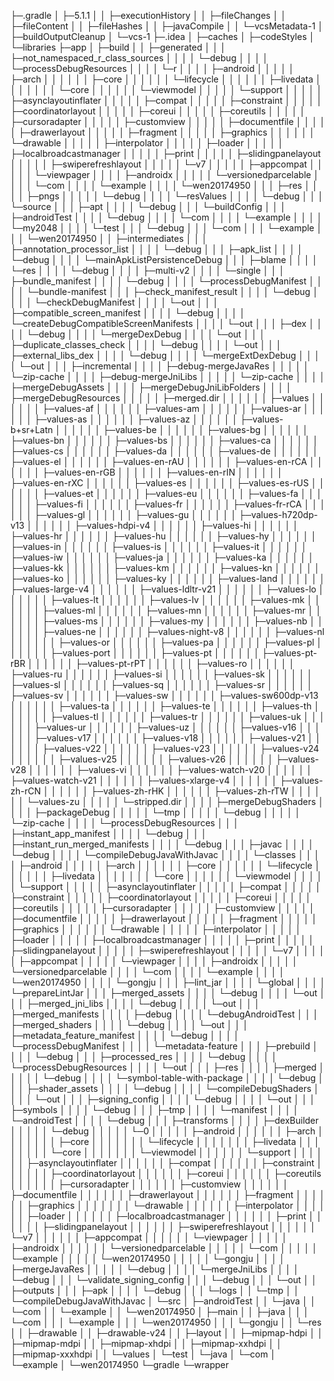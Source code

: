 ├─.gradle
│  ├─5.1.1
│  │  ├─executionHistory
│  │  ├─fileChanges
│  │  ├─fileContent
│  │  ├─fileHashes
│  │  ├─javaCompile
│  │  └─vcsMetadata-1
│  ├─buildOutputCleanup
│  └─vcs-1
├─.idea
│  ├─caches
│  ├─codeStyles
│  └─libraries
├─app
│  ├─build
│  │  ├─generated
│  │  │  ├─not_namespaced_r_class_sources
│  │  │  │  └─debug
│  │  │  │      └─processDebugResources
│  │  │  │          └─r
│  │  │  │              ├─android
│  │  │  │              │  ├─arch
│  │  │  │              │  │  ├─core
│  │  │  │              │  │  └─lifecycle
│  │  │  │              │  │      ├─livedata
│  │  │  │              │  │      │  └─core
│  │  │  │              │  │      └─viewmodel
│  │  │  │              │  └─support
│  │  │  │              │      ├─asynclayoutinflater
│  │  │  │              │      ├─compat
│  │  │  │              │      ├─constraint
│  │  │  │              │      ├─coordinatorlayout
│  │  │  │              │      ├─coreui
│  │  │  │              │      ├─coreutils
│  │  │  │              │      ├─cursoradapter
│  │  │  │              │      ├─customview
│  │  │  │              │      ├─documentfile
│  │  │  │              │      ├─drawerlayout
│  │  │  │              │      ├─fragment
│  │  │  │              │      ├─graphics
│  │  │  │              │      │  └─drawable
│  │  │  │              │      ├─interpolator
│  │  │  │              │      ├─loader
│  │  │  │              │      ├─localbroadcastmanager
│  │  │  │              │      ├─print
│  │  │  │              │      ├─slidingpanelayout
│  │  │  │              │      ├─swiperefreshlayout
│  │  │  │              │      └─v7
│  │  │  │              │          ├─appcompat
│  │  │  │              │          └─viewpager
│  │  │  │              ├─androidx
│  │  │  │              │  └─versionedparcelable
│  │  │  │              └─com
│  │  │  │                  └─example
│  │  │  │                      └─wen20174950
│  │  │  ├─res
│  │  │  │  ├─pngs
│  │  │  │  │  └─debug
│  │  │  │  └─resValues
│  │  │  │      └─debug
│  │  │  └─source
│  │  │      ├─apt
│  │  │      │  └─debug
│  │  │      └─buildConfig
│  │  │          ├─androidTest
│  │  │          │  └─debug
│  │  │          │      └─com
│  │  │          │          └─example
│  │  │          │              └─my2048
│  │  │          │                  └─test
│  │  │          └─debug
│  │  │              └─com
│  │  │                  └─example
│  │  │                      └─wen20174950
│  │  ├─intermediates
│  │  │  ├─annotation_processor_list
│  │  │  │  └─debug
│  │  │  ├─apk_list
│  │  │  │  └─debug
│  │  │  │      └─mainApkListPersistenceDebug
│  │  │  ├─blame
│  │  │  │  └─res
│  │  │  │      └─debug
│  │  │  │          ├─multi-v2
│  │  │  │          └─single
│  │  │  ├─bundle_manifest
│  │  │  │  └─debug
│  │  │  │      └─processDebugManifest
│  │  │  │          └─bundle-manifest
│  │  │  ├─check_manifest_result
│  │  │  │  └─debug
│  │  │  │      └─checkDebugManifest
│  │  │  │          └─out
│  │  │  ├─compatible_screen_manifest
│  │  │  │  └─debug
│  │  │  │      └─createDebugCompatibleScreenManifests
│  │  │  │          └─out
│  │  │  ├─dex
│  │  │  │  └─debug
│  │  │  │      └─mergeDexDebug
│  │  │  │          └─out
│  │  │  ├─duplicate_classes_check
│  │  │  │  └─debug
│  │  │  │      └─out
│  │  │  ├─external_libs_dex
│  │  │  │  └─debug
│  │  │  │      └─mergeExtDexDebug
│  │  │  │          └─out
│  │  │  ├─incremental
│  │  │  │  ├─debug-mergeJavaRes
│  │  │  │  │  └─zip-cache
│  │  │  │  ├─debug-mergeJniLibs
│  │  │  │  │  └─zip-cache
│  │  │  │  ├─mergeDebugAssets
│  │  │  │  ├─mergeDebugJniLibFolders
│  │  │  │  ├─mergeDebugResources
│  │  │  │  │  ├─merged.dir
│  │  │  │  │  │  ├─values
│  │  │  │  │  │  ├─values-af
│  │  │  │  │  │  ├─values-am
│  │  │  │  │  │  ├─values-ar
│  │  │  │  │  │  ├─values-as
│  │  │  │  │  │  ├─values-az
│  │  │  │  │  │  ├─values-b+sr+Latn
│  │  │  │  │  │  ├─values-be
│  │  │  │  │  │  ├─values-bg
│  │  │  │  │  │  ├─values-bn
│  │  │  │  │  │  ├─values-bs
│  │  │  │  │  │  ├─values-ca
│  │  │  │  │  │  ├─values-cs
│  │  │  │  │  │  ├─values-da
│  │  │  │  │  │  ├─values-de
│  │  │  │  │  │  ├─values-el
│  │  │  │  │  │  ├─values-en-rAU
│  │  │  │  │  │  ├─values-en-rCA
│  │  │  │  │  │  ├─values-en-rGB
│  │  │  │  │  │  ├─values-en-rIN
│  │  │  │  │  │  ├─values-en-rXC
│  │  │  │  │  │  ├─values-es
│  │  │  │  │  │  ├─values-es-rUS
│  │  │  │  │  │  ├─values-et
│  │  │  │  │  │  ├─values-eu
│  │  │  │  │  │  ├─values-fa
│  │  │  │  │  │  ├─values-fi
│  │  │  │  │  │  ├─values-fr
│  │  │  │  │  │  ├─values-fr-rCA
│  │  │  │  │  │  ├─values-gl
│  │  │  │  │  │  ├─values-gu
│  │  │  │  │  │  ├─values-h720dp-v13
│  │  │  │  │  │  ├─values-hdpi-v4
│  │  │  │  │  │  ├─values-hi
│  │  │  │  │  │  ├─values-hr
│  │  │  │  │  │  ├─values-hu
│  │  │  │  │  │  ├─values-hy
│  │  │  │  │  │  ├─values-in
│  │  │  │  │  │  ├─values-is
│  │  │  │  │  │  ├─values-it
│  │  │  │  │  │  ├─values-iw
│  │  │  │  │  │  ├─values-ja
│  │  │  │  │  │  ├─values-ka
│  │  │  │  │  │  ├─values-kk
│  │  │  │  │  │  ├─values-km
│  │  │  │  │  │  ├─values-kn
│  │  │  │  │  │  ├─values-ko
│  │  │  │  │  │  ├─values-ky
│  │  │  │  │  │  ├─values-land
│  │  │  │  │  │  ├─values-large-v4
│  │  │  │  │  │  ├─values-ldltr-v21
│  │  │  │  │  │  ├─values-lo
│  │  │  │  │  │  ├─values-lt
│  │  │  │  │  │  ├─values-lv
│  │  │  │  │  │  ├─values-mk
│  │  │  │  │  │  ├─values-ml
│  │  │  │  │  │  ├─values-mn
│  │  │  │  │  │  ├─values-mr
│  │  │  │  │  │  ├─values-ms
│  │  │  │  │  │  ├─values-my
│  │  │  │  │  │  ├─values-nb
│  │  │  │  │  │  ├─values-ne
│  │  │  │  │  │  ├─values-night-v8
│  │  │  │  │  │  ├─values-nl
│  │  │  │  │  │  ├─values-or
│  │  │  │  │  │  ├─values-pa
│  │  │  │  │  │  ├─values-pl
│  │  │  │  │  │  ├─values-port
│  │  │  │  │  │  ├─values-pt
│  │  │  │  │  │  ├─values-pt-rBR
│  │  │  │  │  │  ├─values-pt-rPT
│  │  │  │  │  │  ├─values-ro
│  │  │  │  │  │  ├─values-ru
│  │  │  │  │  │  ├─values-si
│  │  │  │  │  │  ├─values-sk
│  │  │  │  │  │  ├─values-sl
│  │  │  │  │  │  ├─values-sq
│  │  │  │  │  │  ├─values-sr
│  │  │  │  │  │  ├─values-sv
│  │  │  │  │  │  ├─values-sw
│  │  │  │  │  │  ├─values-sw600dp-v13
│  │  │  │  │  │  ├─values-ta
│  │  │  │  │  │  ├─values-te
│  │  │  │  │  │  ├─values-th
│  │  │  │  │  │  ├─values-tl
│  │  │  │  │  │  ├─values-tr
│  │  │  │  │  │  ├─values-uk
│  │  │  │  │  │  ├─values-ur
│  │  │  │  │  │  ├─values-uz
│  │  │  │  │  │  ├─values-v16
│  │  │  │  │  │  ├─values-v17
│  │  │  │  │  │  ├─values-v18
│  │  │  │  │  │  ├─values-v21
│  │  │  │  │  │  ├─values-v22
│  │  │  │  │  │  ├─values-v23
│  │  │  │  │  │  ├─values-v24
│  │  │  │  │  │  ├─values-v25
│  │  │  │  │  │  ├─values-v26
│  │  │  │  │  │  ├─values-v28
│  │  │  │  │  │  ├─values-vi
│  │  │  │  │  │  ├─values-watch-v20
│  │  │  │  │  │  ├─values-watch-v21
│  │  │  │  │  │  ├─values-xlarge-v4
│  │  │  │  │  │  ├─values-zh-rCN
│  │  │  │  │  │  ├─values-zh-rHK
│  │  │  │  │  │  ├─values-zh-rTW
│  │  │  │  │  │  └─values-zu
│  │  │  │  │  └─stripped.dir
│  │  │  │  ├─mergeDebugShaders
│  │  │  │  ├─packageDebug
│  │  │  │  │  └─tmp
│  │  │  │  │      └─debug
│  │  │  │  │          └─zip-cache
│  │  │  │  └─processDebugResources
│  │  │  ├─instant_app_manifest
│  │  │  │  └─debug
│  │  │  ├─instant_run_merged_manifests
│  │  │  │  └─debug
│  │  │  ├─javac
│  │  │  │  └─debug
│  │  │  │      └─compileDebugJavaWithJavac
│  │  │  │          └─classes
│  │  │  │              ├─android
│  │  │  │              │  ├─arch
│  │  │  │              │  │  ├─core
│  │  │  │              │  │  └─lifecycle
│  │  │  │              │  │      ├─livedata
│  │  │  │              │  │      │  └─core
│  │  │  │              │  │      └─viewmodel
│  │  │  │              │  └─support
│  │  │  │              │      ├─asynclayoutinflater
│  │  │  │              │      ├─compat
│  │  │  │              │      ├─constraint
│  │  │  │              │      ├─coordinatorlayout
│  │  │  │              │      ├─coreui
│  │  │  │              │      ├─coreutils
│  │  │  │              │      ├─cursoradapter
│  │  │  │              │      ├─customview
│  │  │  │              │      ├─documentfile
│  │  │  │              │      ├─drawerlayout
│  │  │  │              │      ├─fragment
│  │  │  │              │      ├─graphics
│  │  │  │              │      │  └─drawable
│  │  │  │              │      ├─interpolator
│  │  │  │              │      ├─loader
│  │  │  │              │      ├─localbroadcastmanager
│  │  │  │              │      ├─print
│  │  │  │              │      ├─slidingpanelayout
│  │  │  │              │      ├─swiperefreshlayout
│  │  │  │              │      └─v7
│  │  │  │              │          ├─appcompat
│  │  │  │              │          └─viewpager
│  │  │  │              ├─androidx
│  │  │  │              │  └─versionedparcelable
│  │  │  │              └─com
│  │  │  │                  └─example
│  │  │  │                      └─wen20174950
│  │  │  │                          └─gongju
│  │  │  ├─lint_jar
│  │  │  │  └─global
│  │  │  │      └─prepareLintJar
│  │  │  ├─merged_assets
│  │  │  │  └─debug
│  │  │  │      └─out
│  │  │  ├─merged_jni_libs
│  │  │  │  └─debug
│  │  │  │      └─out
│  │  │  ├─merged_manifests
│  │  │  │  ├─debug
│  │  │  │  └─debugAndroidTest
│  │  │  ├─merged_shaders
│  │  │  │  └─debug
│  │  │  │      └─out
│  │  │  ├─metadata_feature_manifest
│  │  │  │  └─debug
│  │  │  │      └─processDebugManifest
│  │  │  │          └─metadata-feature
│  │  │  ├─prebuild
│  │  │  │  └─debug
│  │  │  ├─processed_res
│  │  │  │  └─debug
│  │  │  │      └─processDebugResources
│  │  │  │          └─out
│  │  │  ├─res
│  │  │  │  ├─merged
│  │  │  │  │  └─debug
│  │  │  │  └─symbol-table-with-package
│  │  │  │      └─debug
│  │  │  ├─shader_assets
│  │  │  │  └─debug
│  │  │  │      └─compileDebugShaders
│  │  │  │          └─out
│  │  │  ├─signing_config
│  │  │  │  └─debug
│  │  │  │      └─out
│  │  │  ├─symbols
│  │  │  │  └─debug
│  │  │  ├─tmp
│  │  │  │  └─manifest
│  │  │  │      └─androidTest
│  │  │  │          └─debug
│  │  │  ├─transforms
│  │  │  │  ├─dexBuilder
│  │  │  │  │  └─debug
│  │  │  │  │      └─0
│  │  │  │  │          ├─android
│  │  │  │  │          │  ├─arch
│  │  │  │  │          │  │  ├─core
│  │  │  │  │          │  │  └─lifecycle
│  │  │  │  │          │  │      ├─livedata
│  │  │  │  │          │  │      │  └─core
│  │  │  │  │          │  │      └─viewmodel
│  │  │  │  │          │  └─support
│  │  │  │  │          │      ├─asynclayoutinflater
│  │  │  │  │          │      ├─compat
│  │  │  │  │          │      ├─constraint
│  │  │  │  │          │      ├─coordinatorlayout
│  │  │  │  │          │      ├─coreui
│  │  │  │  │          │      ├─coreutils
│  │  │  │  │          │      ├─cursoradapter
│  │  │  │  │          │      ├─customview
│  │  │  │  │          │      ├─documentfile
│  │  │  │  │          │      ├─drawerlayout
│  │  │  │  │          │      ├─fragment
│  │  │  │  │          │      ├─graphics
│  │  │  │  │          │      │  └─drawable
│  │  │  │  │          │      ├─interpolator
│  │  │  │  │          │      ├─loader
│  │  │  │  │          │      ├─localbroadcastmanager
│  │  │  │  │          │      ├─print
│  │  │  │  │          │      ├─slidingpanelayout
│  │  │  │  │          │      ├─swiperefreshlayout
│  │  │  │  │          │      └─v7
│  │  │  │  │          │          ├─appcompat
│  │  │  │  │          │          └─viewpager
│  │  │  │  │          ├─androidx
│  │  │  │  │          │  └─versionedparcelable
│  │  │  │  │          └─com
│  │  │  │  │              └─example
│  │  │  │  │                  └─wen20174950
│  │  │  │  │                      └─gongju
│  │  │  │  ├─mergeJavaRes
│  │  │  │  │  └─debug
│  │  │  │  └─mergeJniLibs
│  │  │  │      └─debug
│  │  │  └─validate_signing_config
│  │  │      └─debug
│  │  │          └─out
│  │  ├─outputs
│  │  │  ├─apk
│  │  │  │  └─debug
│  │  │  └─logs
│  │  └─tmp
│  │      └─compileDebugJavaWithJavac
│  └─src
│      ├─androidTest
│      │  └─java
│      │      └─com
│      │          └─example
│      │              └─wen20174950
│      ├─main
│      │  ├─java
│      │  │  └─com
│      │  │      └─example
│      │  │          └─wen20174950
│      │  │              └─gongju
│      │  └─res
│      │      ├─drawable
│      │      ├─drawable-v24
│      │      ├─layout
│      │      ├─mipmap-hdpi
│      │      ├─mipmap-mdpi
│      │      ├─mipmap-xhdpi
│      │      ├─mipmap-xxhdpi
│      │      ├─mipmap-xxxhdpi
│      │      └─values
│      └─test
│          └─java
│              └─com
│                  └─example
│                      └─wen20174950
└─gradle
    └─wrapper
